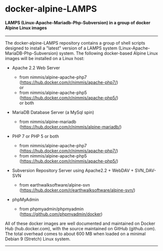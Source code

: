 # docker-alpine-LAMPS
#### LAMPS (Linux-Apache-Mariadb-Php-Subversion) in a group of docker Alpine Linux images

____

The docker-alpine-LAMPS repository contains a group of shell scripts designed to install a "latest" version of a LAMPS system (Linux-Apache-MariaDB-Php-Subversion) system.  The following docker-based Alpine Linux images will be installed on a Linux host:

  - Apache 2.2 Web Server
    + from nimmis/alpine-apache-php7 (https://hub.docker.com/r/nimmis/apache-php7/)  
or
    + from nimmis/alpine-apache-php5 (https://hub.docker.com/r/nimmis/apache-php5/)  
or both
  
  - MariaDB Database Server (a MySql spin)
    + from nimmis/alpine-mariadb (https://hub.docker.com/r/nimmis/alpine-mariadb/)
    
  - PHP 7 or PHP 5 or both
    + from nimmis/alpine-apache-php7 (https://hub.docker.com/r/nimmis/apache-php7/)
    + from nimmis/alpine-apache-php5 (https://hub.docker.com/r/nimmis/apache-php5/)

  - Subversion Repository Server using Apache2.2 + WebDAV + SVN_DAV-SVN
    + from earthwalksoftware/alpine-svn (https://hub.docker.com/r/earthwalksoftware/alpine-svn/)

  - phpMyAdmin
    + from phpmyadmin/phpmyadmin (https://github.com/phpmyadmin/docker)

All of these docker images are well documented and maintained on Docker Hub (hub.docker.com), with the source maintained on GitHub (github.com).  The total overhead comes to about 600 MB when loaded on a minimal Debian 9 (Stretch) Linux system.
___
